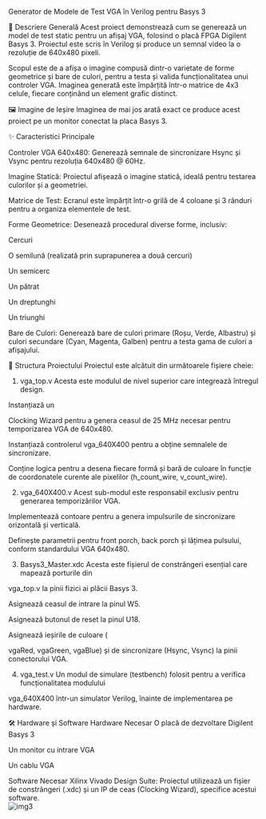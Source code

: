 Generator de Modele de Test VGA în Verilog pentru Basys 3

📝 Descriere Generală
Acest proiect demonstrează cum se generează un model de test static pentru un afișaj VGA, folosind o placă FPGA Digilent Basys 3. Proiectul este scris în Verilog și produce un semnal video la o rezoluție de 640x480 pixeli.

Scopul este de a afișa o imagine compusă dintr-o varietate de forme geometrice și bare de culori, pentru a testa și valida funcționalitatea unui controler VGA. Imaginea generată este împărțită într-o matrice de 4x3 celule, fiecare conținând un element grafic distinct.

🖼️ Imagine de Ieșire
Imaginea de mai jos arată exact ce produce acest proiect pe un monitor conectat la placa Basys 3.

✨ Caracteristici Principale

Controler VGA 640x480: Generează semnale de sincronizare Hsync și Vsync pentru rezoluția 640x480 @ 60Hz.

Imagine Statică: Proiectul afișează o imagine statică, ideală pentru testarea culorilor și a geometriei.


Matrice de Test: Ecranul este împărțit într-o grilă de 4 coloane și 3 rânduri pentru a organiza elementele de test.

Forme Geometrice: Desenează procedural diverse forme, inclusiv:

Cercuri 

O semilună (realizată prin suprapunerea a două cercuri) 

Un semicerc 

Un pătrat 

Un dreptunghi 

Un triunghi 


Bare de Culori: Generează bare de culori primare (Roșu, Verde, Albastru) și culori secundare (Cyan, Magenta, Galben) pentru a testa gama de culori a afișajului.

📁 Structura Proiectului
Proiectul este alcătuit din următoarele fișiere cheie:

1. vga_top.v
Acesta este modulul de nivel superior care integrează întregul design.

Instanțiază un 

Clocking Wizard pentru a genera ceasul de 25 MHz necesar pentru temporizarea VGA de 640x480.

Instanțiază controlerul vga_640X400 pentru a obține semnalele de sincronizare.

Conține logica pentru a desena fiecare formă și bară de culoare în funcție de coordonatele curente ale pixelilor (h_count_wire, v_count_wire).

2. vga_640X400.v
Acest sub-modul este responsabil exclusiv pentru generarea temporizărilor VGA.

Implementează contoare pentru a genera impulsurile de sincronizare orizontală și verticală.

Definește parametrii pentru front porch, back porch și lățimea pulsului, conform standardului VGA 640x480.

3. Basys3_Master.xdc
Acesta este fișierul de constrângeri esențial care mapează porturile din 

vga_top.v la pinii fizici ai plăcii Basys 3.

Asignează ceasul de intrare la pinul W5.

Asignează butonul de reset la pinul U18.

Asignează ieșirile de culoare (

vgaRed, vgaGreen, vgaBlue) și de sincronizare (Hsync, Vsync) la pinii conectorului VGA.

4. vga_test.v
Un modul de simulare (testbench) folosit pentru a verifica funcționalitatea modulului 

vga_640X400 într-un simulator Verilog, înainte de implementarea pe hardware.

🛠️ Hardware și Software
Hardware Necesar
O placă de dezvoltare Digilent Basys 3

Un monitor cu intrare VGA

Un cablu VGA

Software Necesar
Xilinx Vivado Design Suite: Proiectul utilizează un fișier de constrângeri (.xdc) și un IP de ceas (Clocking Wizard), specifice acestui software.           
![img3](https://github.com/user-attachments/assets/e10b2e94-e924-4287-90c9-dbaaa807ef73)
